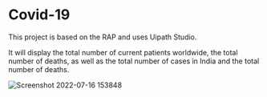 # Covid-19

This project is based on the RAP and uses Uipath Studio. 

It will display the total number of current patients worldwide, the total number of deaths, as well as the total number of cases in India and the total number of deaths.


![Screenshot 2022-07-16 153848](https://user-images.githubusercontent.com/108457802/179350409-bbcc262c-4654-474c-ac1e-a65286050fc9.png)

